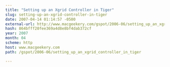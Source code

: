 ```yaml
---
title: "Setting up an Xgrid Controller in Tiger"
slug: setting-up-an-xgrid-controller-in-tiger
date: 2007-04-14 01:14:57 -0500
external-url: http://www.macgeekery.com/gspot/2006-06/setting_up_an_xgrid_controller_in_tiger
hash: 864bfff20fee369a4d8e8bf4dab372cf
year: 2007
month: 04
scheme: http
host: www.macgeekery.com
path: /gspot/2006-06/setting_up_an_xgrid_controller_in_tiger

---
```




